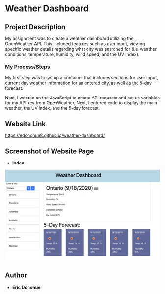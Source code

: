 # Weather Dashboard

## Project Description

My assignment was to create a weather dashboard utilizing the OpenWeather API.  This included features such as user input, viewing specific weather details regarding what city was searched for (i.e. weather conditions, temperature, humidity, wind speed, and the UV index).

### My Process/Steps

My first step was to set up a container that includes sections for user input, current day weather information for an entered city, as well as the 5-day forecast.

Next, I worked on the JavaScript to create API requests and set up variables for my API key from OpenWeather.  Next, I entered code to display the main weather, the UV index, and the 5-day forecast.

## Website Link
https://edonohue8.github.io/weather-dashboard/

## Screenshot of Website Page

* **index**
<img src="readme-images/index.png" width="600">

## Author

* **Eric Donohue**
